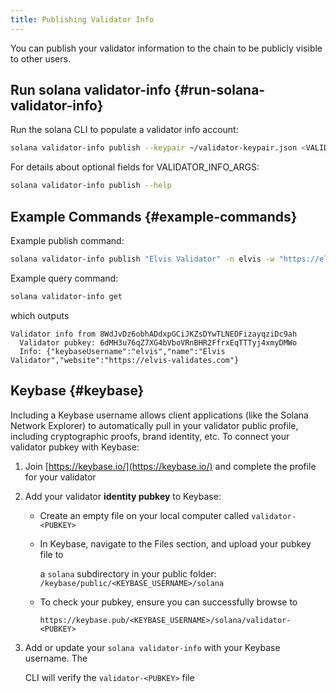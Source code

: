 ```yaml
---
title: Publishing Validator Info
---
```


You can publish your validator information to the chain to be publicly visible to other users.

## Run solana validator-info {#run-solana-validator-info}

Run the solana CLI to populate a validator info account:

```bash
solana validator-info publish --keypair ~/validator-keypair.json <VALIDATOR_INFO_ARGS> <VALIDATOR_NAME>
```

For details about optional fields for VALIDATOR_INFO_ARGS:

```bash
solana validator-info publish --help
```

## Example Commands {#example-commands}

Example publish command:

```bash
solana validator-info publish "Elvis Validator" -n elvis -w "https://elvis-validates.com"
```

Example query command:

```bash
solana validator-info get
```

which outputs

```text
Validator info from 8WdJvDz6obhADdxpGCiJKZsDYwTLNEDFizayqziDc9ah
  Validator pubkey: 6dMH3u76qZ7XG4bVboVRnBHR2FfrxEqTTTyj4xmyDMWo
  Info: {"keybaseUsername":"elvis","name":"Elvis Validator","website":"https://elvis-validates.com"}
```

## Keybase {#keybase}

Including a Keybase username allows client applications \(like the Solana
Network Explorer\) to automatically pull in your validator public profile,
including cryptographic proofs, brand identity, etc. To connect your validator
pubkey with Keybase:

1. Join [https://keybase.io/](https://keybase.io/) and complete the profile for your validator
2. Add your validator **identity pubkey** to Keybase:

   - Create an empty file on your local computer called `validator-<PUBKEY>`
   - In Keybase, navigate to the Files section, and upload your pubkey file to

     a `solana` subdirectory in your public folder: `/keybase/public/<KEYBASE_USERNAME>/solana`

   - To check your pubkey, ensure you can successfully browse to

     `https://keybase.pub/<KEYBASE_USERNAME>/solana/validator-<PUBKEY>`

3. Add or update your `solana validator-info` with your Keybase username. The

   CLI will verify the `validator-<PUBKEY>` file
